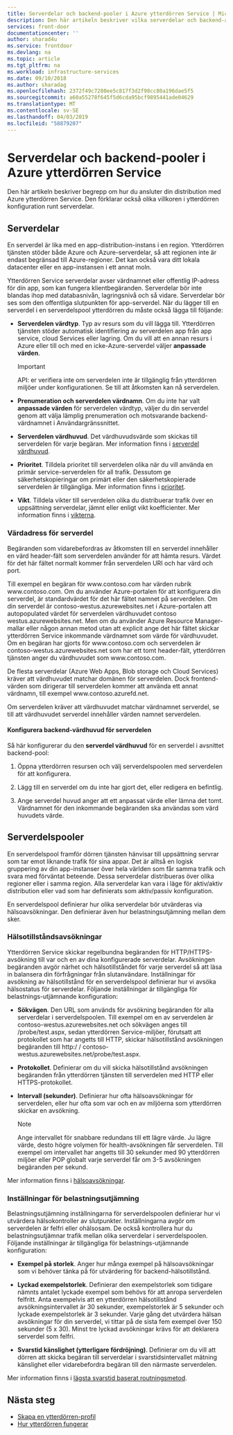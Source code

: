 ```yaml
---
title: Serverdelar och backend-pooler i Azure ytterdörren Service | Microsoft Docs
description: Den här artikeln beskriver vilka serverdelar och backend-adresspooler finns framför dörren konfiguration.
services: front-door
documentationcenter: ''
author: sharad4u
ms.service: frontdoor
ms.devlang: na
ms.topic: article
ms.tgt_pltfrm: na
ms.workload: infrastructure-services
ms.date: 09/10/2018
ms.author: sharadag
ms.openlocfilehash: 2372f49c7280ee5c817f3d2f98cc80a196dae5f5
ms.sourcegitcommit: a60a55278f645f5d6cda95bcf9895441ade04629
ms.translationtype: MT
ms.contentlocale: sv-SE
ms.lasthandoff: 04/03/2019
ms.locfileid: "58879207"
---
```

# <a name="backends-and-backend-pools-in-azure-front-door-service"></a>Serverdelar och backend-pooler i Azure ytterdörren Service
Den här artikeln beskriver begrepp om hur du ansluter din distribution med Azure ytterdörren Service. Den förklarar också olika villkoren i ytterdörren konfiguration runt serverdelar.

## <a name="backends"></a>Serverdelar
En serverdel är lika med en app-distribution-instans i en region. Ytterdörren tjänsten stöder både Azure och Azure-serverdelar, så att regionen inte är endast begränsad till Azure-regioner. Det kan också vara ditt lokala datacenter eller en app-instansen i ett annat moln.

Ytterdörren Service serverdelar avser värdnamnet eller offentlig IP-adress för din app, som kan fungera klientbegäranden. Serverdelar bör inte blandas ihop med databasnivån, lagringsnivå och så vidare. Serverdelar bör ses som den offentliga slutpunkten för app-serverdel. När du lägger till en serverdel i en serverdelspool ytterdörren du måste också lägga till följande:

- **Serverdelen värdtyp**. Typ av resurs som du vill lägga till. Ytterdörren tjänsten stöder automatisk identifiering av serverdelen app från app service, cloud Services eller lagring. Om du vill att en annan resurs i Azure eller till och med en icke-Azure-serverdel väljer **anpassade värden**.

    >[!IMPORTANT]
    >API: er verifiera inte om serverdelen inte är tillgänglig från ytterdörren miljöer under konfigurationen. Se till att åtkomsten kan nå serverdelen.

- **Prenumeration och serverdelen värdnamn**. Om du inte har valt **anpassade värden** för serverdelen värdtyp, väljer du din serverdel genom att välja lämplig prenumeration och motsvarande backend-värdnamnet i Användargränssnittet.

- **Serverdelen värdhuvud**. Det värdhuvudsvärde som skickas till serverdelen för varje begäran. Mer information finns i [serverdel värdhuvud](#hostheader).

- **Prioritet**. Tilldela prioritet till serverdelen olika när du vill använda en primär service-serverdelen för all trafik. Dessutom ge säkerhetskopieringar om primärt eller den säkerhetskopierade serverdelen är tillgängliga. Mer information finns i [prioritet](front-door-routing-methods.md#priority).

- **Vikt**. Tilldela vikter till serverdelen olika du distribuerar trafik över en uppsättning serverdelar, jämnt eller enligt vikt koefficienter. Mer information finns i [vikterna](front-door-routing-methods.md#weighted).

### <a name = "hostheader"></a>Värdadress för serverdel

Begäranden som vidarebefordras av åtkomsten till en serverdel innehåller en värd header-fält som serverdelen använder för att hämta resurs. Värdet för det här fältet normalt kommer från serverdelen URI och har värd och port.

Till exempel en begäran för www\.contoso.com har värden rubrik www\.contoso.com. Om du använder Azure-portalen för att konfigurera din serverdel, är standardvärdet för det här fältet namnet på serverdelen. Om din serverdel är contoso-westus.azurewebsites.net i Azure-portalen att autopopulated värdet för serverdelen värdhuvudet contoso westus.azurewebsites.net. Men om du använder Azure Resource Manager-mallar eller någon annan metod utan att explicit ange det här fältet skickar ytterdörren Service inkommande värdnamnet som värde för värdhuvudet. Om en begäran har gjorts för www\.contoso.com och serverdelen är contoso-westus.azurewebsites.net som har ett tomt header-fält, ytterdörren tjänsten anger du värdhuvudet som www\.contoso.com.

De flesta serverdelar (Azure Web Apps, Blob storage och Cloud Services) kräver att värdhuvudet matchar domänen för serverdelen. Dock frontend-värden som dirigerar till serverdelen kommer att använda ett annat värdnamn, till exempel www\.contoso.azurefd.net.

Om serverdelen kräver att värdhuvudet matchar värdnamnet serverdel, se till att värdhuvudet serverdel innehåller värden namnet serverdelen.

#### <a name="configuring-the-backend-host-header-for-the-backend"></a>Konfigurera backend-värdhuvud för serverdelen

Så här konfigurerar du den **serverdel värdhuvud** för en serverdel i avsnittet backend-pool:

1. Öppna ytterdörren resursen och välj serverdelspoolen med serverdelen för att konfigurera.

2. Lägg till en serverdel om du inte har gjort det, eller redigera en befintlig.

3. Ange serverdel huvud anger att ett anpassat värde eller lämna det tomt. Värdnamnet för den inkommande begäranden ska användas som värd huvudets värde.

## <a name="backend-pools"></a>Serverdelspooler
En serverdelspool framför dörren tjänsten hänvisar till uppsättning servrar som tar emot liknande trafik för sina appar. Det är alltså en logisk gruppering av din app-instanser över hela världen som får samma trafik och svara med förväntat beteende. Dessa serverdelar distribueras över olika regioner eller i samma region. Alla serverdelar kan vara i läge för aktiv/aktiv distribution eller vad som har definierats som aktiv/passiv konfiguration.

En serverdelspool definierar hur olika serverdelar bör utvärderas via hälsoavsökningar. Den definierar även hur belastningsutjämning mellan dem sker.

### <a name="health-probes"></a>Hälsotillståndsavsökningar
Ytterdörren Service skickar regelbundna begäranden för HTTP/HTTPS-avsökning till var och en av dina konfigurerade serverdelar. Avsökningen begäranden avgör närhet och hälsotillståndet för varje serverdel så att läsa in balansera din förfrågningar från slutanvändare. Inställningar för avsökning av hälsotillstånd för en serverdelspool definierar hur vi avsöka hälsostatus för serverdelar. Följande inställningar är tillgängliga för belastnings-utjämnande konfiguration:

- **Sökvägen**. Den URL som används för avsökning begäranden för alla serverdelar i serverdelspoolen. Till exempel om en av serverdelen är contoso-westus.azurewebsites.net och sökvägen anges till /probe/test.aspx, sedan ytterdörren Service-miljöer, förutsatt att protokollet som har angetts till HTTP, skickar hälsotillstånd avsökningen begäranden till http\:/ / contoso-westus.azurewebsites.net/probe/test.aspx.

- **Protokollet**. Definierar om du vill skicka hälsotillstånd avsökningen begäranden från ytterdörren tjänsten till serverdelen med HTTP eller HTTPS-protokollet.

- **Intervall (sekunder)**. Definierar hur ofta hälsoavsökningar för serverdelen, eller hur ofta som var och en av miljöerna som ytterdörren skickar en avsökning.

    >[!NOTE]
    >Ange intervallet för snabbare redundans till ett lägre värde. Ju lägre värde, desto högre volymen för health-avsökningen får serverdelen. Till exempel om intervallet har angetts till 30 sekunder med 90 ytterdörren miljöer eller POP globalt varje serverdel får om 3-5 avsökningen begäranden per sekund.

Mer information finns i [hälsoavsökningar](front-door-health-probes.md).

### <a name="load-balancing-settings"></a>Inställningar för belastningsutjämning
Belastningsutjämning inställningarna för serverdelspoolen definierar hur vi utvärdera hälsokontroller av slutpunkter. Inställningarna avgör om serverdelen är felfri eller ohälsosam. De också kontrollera hur du belastningsutjämnar trafik mellan olika serverdelar i serverdelspoolen. Följande inställningar är tillgängliga för belastnings-utjämnande konfiguration:

- **Exempel på storlek**. Anger hur många exempel på hälsoavsökningar som vi behöver tänka på för utvärdering för backend-hälsotillstånd.

- **Lyckad exempelstorlek**. Definierar den exempelstorlek som tidigare nämnts antalet lyckade exempel som behövs för att anropa serverdelen felfritt. Anta exempelvis att en ytterdörren hälsotillstånd avsökningsintervallet är 30 sekunder, exempelstorlek är 5 sekunder och lyckade exempelstorlek är 3 sekunder. Varje gång det utvärdera hälsan avsökningar för din serverdel, vi tittar på de sista fem exempel över 150 sekunder (5 x 30). Minst tre lyckad avsökningar krävs för att deklarera serverdel som felfri.

- **Svarstid känslighet (ytterligare fördröjning)**. Definierar om du vill att dörren att skicka begäran till serverdelar i svarstidsintervallet mätning känslighet eller vidarebefordra begäran till den närmaste serverdelen.

Mer information finns i [lägsta svarstid baserat routningsmetod](front-door-routing-methods.md#latency).

## <a name="next-steps"></a>Nästa steg

- [Skapa en ytterdörren-profil](quickstart-create-front-door.md)
- [Hur ytterdörren fungerar](front-door-routing-architecture.md)
